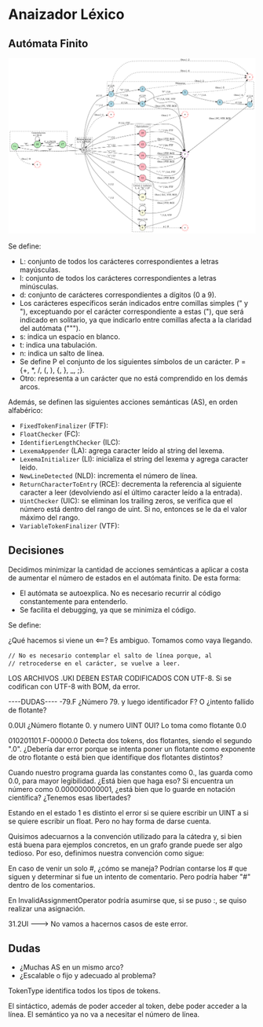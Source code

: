 # Anaizador Léxico

## Autómata Finito

![Finite Automatom](../diagrams/finiteAutomatom.png)

Se define:

- L: conjunto de todos los carácteres correspondientes a letras mayúsculas.
- l: conjunto de todos los carácteres correspondientes a letras minúsculas.
- d: conjunto de carácteres correspondientes a dígitos (0 a 9).
- Los carácteres específicos serán indicados entre comillas simples (" y "), exceptuando por el carácter correspondiente a estas ("), que será indicado en solitario, ya que indicarlo entre comillas afecta a la claridad del autómata (""").
- s: indica un espacio en blanco.
- t: indica una tabulación.
- n: indica un salto de línea.
- Se define P el conjunto de los siguientes símbolos de un carácter. P = {+, \*, /, (, ), {, }, \_, ;}.
- Otro: representa a un carácter que no está comprendido en los demás arcos.

Además, se definen las siguientes acciones semánticas (AS), en orden alfabérico:

- `FixedTokenFinalizer` (FTF):
- `FloatChecker` (FC):
- `IdentifierLengthChecker` (ILC):
- `LexemaAppender` (LA): agrega caracter leído al string del lexema.
- `LexemaInitializer` (LI): inicializa el string del lexema y agrega caracter leido.
- `NewLineDetected` (NLD): incrementa el número de línea.
- `ReturnCharacterToEntry` (RCE): decrementa la referencia al siguiente caracter a leer (devolviendo así el último caracter leído a la entrada).
- `UintChecker` (UIC): se eliminan los trailing zeros, se verifica que el número está dentro del rango de uint. Si no, entonces se le da el valor máximo del rango.
- `VariableTokenFinalizer` (VTF):

## Decisiones

Decidimos minimizar la cantidad de acciones semánticas a aplicar a costa de aumentar el número de estados en el autómata finito. De esta forma:

- El autómata se autoexplica. No es necesario recurrir al código constantemente para entenderlo.
- Se facilita el debugging, ya que se minimiza el código.

Se define:

¿Qué hacemos si viene un <==? Es ambiguo. Tomamos como vaya llegando.

    // No es necesario contemplar el salto de línea porque, al
    // retrocederse en el carácter, se vuelve a leer.

LOS ARCHIVOS .UKI DEBEN ESTAR CODIFICADOS CON UTF-8. Si se codifican con UTF-8 with BOM, da error.

----DUDAS----
-79.F ¿Número 79. y luego identificador F? O ¿intento fallido de flotante?

0.0UI ¿Número flotante 0. y numero UINT 0UI? Lo toma como flotante 0.0

010201101.F-00000.0 Detecta dos tokens, dos flotantes, siendo el segundo ".0". ¿Debería dar error porque se intenta poner un flotante como exponente de otro flotante o está bien que identifique dos flotantes distintos?

Cuando nuestro programa guarda las constantes como 0., las guarda como 0.0, para mayor legibilidad. ¿Está bien que haga eso? Si encuentra un número como 0.000000000001, ¿está bien que lo guarde en notación científica? ¿Tenemos esas libertades?

Estando en el estado 1 es distinto el error si se quiere escribir un UINT a si se quiere escribir un float. Pero no hay forma de darse cuenta.

Quisimos adecuarnos a la convención utilizado para la cátedra y, si bien está buena para ejemplos concretos, en un grafo grande puede ser algo tedioso. Por eso, definimos nuestra convención como sigue:

En caso de venir un solo #, ¿cómo se maneja? Podrían contarse los # que siguen y determinar si fue un intento de comentario. Pero podría haber "#" dentro de los comentarios.

En InvalidAssignmentOperator podría asumirse que, si se puso :, se quiso realizar una asignación.

31.2UI ---> No vamos a hacernos casos de este error.

## Dudas

- ¿Muchas AS en un mismo arco?
- ¿Escalable o fijo y adecuado al problema?

TokenType identifica todos los tipos de tokens.

El sintáctico, además de poder acceder al token, debe poder acceder a la línea. El semántico ya no va a necesitar el número de línea.
